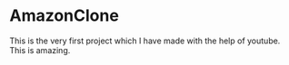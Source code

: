 # AmazonClone
This is the very first project which I have made with the help of youtube.
<br>
This is amazing.
